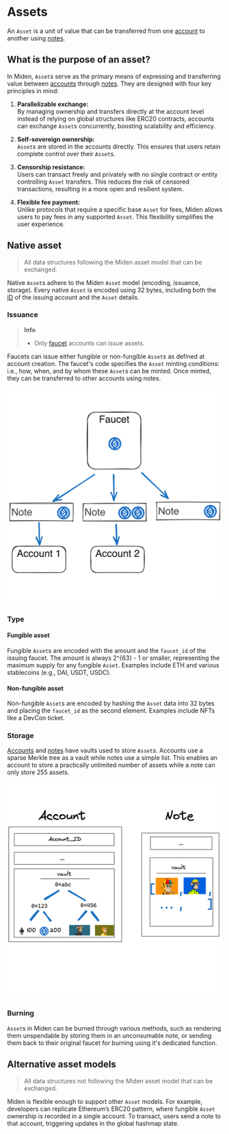 # Assets

An `Asset` is a unit of value that can be transferred from one [account](account.md) to another using [notes](note.md).

## What is the purpose of an asset?

In Miden, `Asset`s serve as the primary means of expressing and transferring value between [accounts](account.md) through [notes](note.md). They are designed with four key principles in mind:

1. **Parallelizable exchange:**  
    By managing ownership and transfers directly at the account level instead of relying on global structures like ERC20 contracts, accounts can exchange `Asset`s concurrently, boosting scalability and efficiency.

2. **Self-sovereign ownership:**  
   `Asset`s are stored in the accounts directly. This ensures that users retain complete control over their `Asset`s.

3. **Censorship resistance:**  
   Users can transact freely and privately with no single contract or entity controlling `Asset` transfers. This reduces the risk of censored transactions, resulting in a more open and resilient system.

4. **Flexible fee payment:**  
   Unlike protocols that require a specific base `Asset` for fees, Miden allows users to pay fees in any supported `Asset`. This flexibility simplifies the user experience.

## Native asset

> All data structures following the Miden asset model that can be exchanged.

Native `Asset`s adhere to the Miden `Asset` model (encoding, issuance, storage). Every native `Asset` is encoded using 32 bytes, including both the [ID](account.md#id) of the issuing account and the `Asset` details.

### Issuance

> **Info**
> - Only [faucet](account.md#account-type) accounts can issue assets.

Faucets can issue either fungible or non-fungible `Asset`s as defined at account creation. The faucet's code specifies the `Asset` minting conditions: i.e., how, when, and by whom these `Asset`s can be minted. Once minted, they can be transferred to other accounts using notes.

![Architecture core concepts](img/asset/asset-issuance.png)

### Type

#### Fungible asset

Fungible `Asset`s are encoded with the amount and the `faucet_id` of the issuing faucet. The amount is always 2^{63} - 1 or smaller, representing the maximum supply for any fungible `Asset`. Examples include ETH and various stablecoins (e.g., DAI, USDT, USDC).

#### Non-fungible asset

Non-fungible `Asset`s are encoded by hashing the `Asset` data into 32 bytes and placing the `faucet_id` as the second element. Examples include NFTs like a DevCon ticket.

### Storage

[Accounts](account.md) and [notes](note.md) have vaults used to store `Asset`s. Accounts use a sparse Merkle tree as a vault while notes use a simple list. This enables an account to store a practically unlimited number of assets while a note can only store 255 assets.

![Architecture core concepts](img/asset/asset-storage.png)

### Burning

`Asset`s in Miden can be burned through various methods, such as rendering them unspendable by storing them in an unconsumable note, or sending them back to their original faucet for burning using it's dedicated function.

## Alternative asset models

> All data structures not following the Miden asset model that can be exchanged.

Miden is flexible enough to support other `Asset` models. For example, developers can replicate Ethereum’s ERC20 pattern, where fungible `Asset` ownership is recorded in a single account. To transact, users send a note to that account, triggering updates in the global hashmap state.
